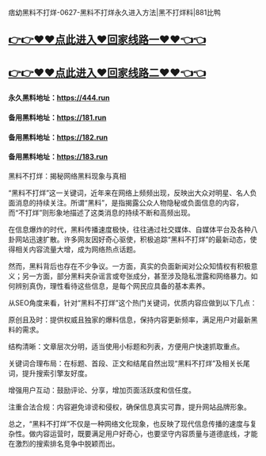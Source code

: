 痞幼黑料不打烊-0627-黑料不打烊永久进入方法|黑不打烊料|881比鸭

## [👉👉♥♥点此进入♥回家线路一♥♥👈👈](https://unpkg.com/182run/index.html)
## [👉👉♥♥点此进入♥回家线路二♥♥👈👈](https://unpkg.com/182-1run/index.html)

#### 永久黑料地址：https://444.run
#### 备用黑料地址：https://181.run
#### 备用黑料地址：https://182.run
#### 备用黑料地址：https://183.run

黑料不打烊：揭秘网络黑料现象与真相

“黑料不打烊”这一关键词，近年来在网络上频频出现，反映出大众对明星、名人负面消息的持续关注。所谓“黑料”，是指揭露公众人物隐秘或负面信息的内容，而“不打烊”则形象地描述了这类消息的持续不断和高频出现。

在信息爆炸的时代，黑料传播速度极快，往往通过社交媒体、自媒体平台及各种八卦网站迅速扩散。许多网友因好奇心驱使，积极追踪“黑料不打烊”的最新动态，使得相关内容流量大增，成为网络热点话题。

然而，黑料背后也存在不少争议。一方面，真实的负面新闻对公众知情权有积极意义；另一方面，部分黑料夹杂谣言或夸张成分，甚至涉及隐私泄露和网络暴力。如何辨别真伪，理性看待这些信息，是每个网民应具备的基本素养。

从SEO角度来看，针对“黑料不打烊”这个热门关键词，优质内容应做到以下几点：

原创且及时：提供权威且独家的爆料信息，保持内容更新频率，满足用户对最新黑料的需求。

结构清晰：文章层次分明，适当使用小标题和列表，方便用户快速抓取重点。

关键词合理布局：在标题、首段、正文和结尾自然出现“黑料不打烊”及相关长尾词，提升搜索引擎友好度。

增强用户互动：鼓励评论、分享，增加页面活跃度和信任度。

注重合法合规：内容避免诽谤和侵权，确保信息真实可靠，提升网站品牌形象。

总之，“黑料不打烊”不仅是一种网络文化现象，也反映了现代信息传播的速度与复杂性。做内容运营时，既要满足用户好奇心，也要坚守内容质量与道德底线，才能在激烈的搜索排名竞争中脱颖而出。







